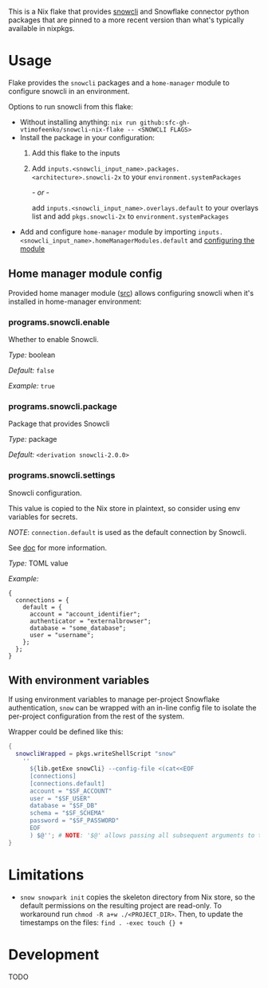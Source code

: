 This is a Nix flake that provides [snowcli](https://github.com/Snowflake-Labs/snowcli) and Snowflake connector python packages that are pinned to a more recent version than what's typically available in nixpkgs.

# Usage

Flake provides the `snowcli` packages and a `home-manager` module to configure snowcli in an environment.

Options to run snowcli from this flake:

* Without installing anything: `nix run github:sfc-gh-vtimofeenko/snowcli-nix-flake -- <SNOWCLI FLAGS>`
* Install the package in your configuration:
    1. Add this flake to the inputs
    2. Add `inputs.<snowcli_input_name>.packages.<architecture>.snowcli-2x` to your `environment.systemPackages`

       *- or -*

       add `inputs.<snowcli_input_name>.overlays.default` to your overlays list and add `pkgs.snowcli-2x` to `environment.systemPackages`
* Add and configure `home-manager` module by importing `inputs.<snowcli_input_name>.homeManagerModules.default` and [configuring the module](#home-manager-module-config)

## Home manager module config

Provided home manager module ([src](./modules/homeManager/default.nix)) allows configuring snowcli when it's installed in home-manager environment:

<!-- `> nix run .#renderHMDoc | sed 's;^##;###;'` -->
<!-- BEGIN mdsh -->
### programs\.snowcli\.enable

Whether to enable Snowcli\.



*Type:*
boolean



*Default:*
` false `



*Example:*
` true `



### programs\.snowcli\.package



Package that provides Snowcli



*Type:*
package



*Default:*
` <derivation snowcli-2.0.0> `



### programs\.snowcli\.settings



Snowcli configuration\.

This value is copied to the Nix store in plaintext, so consider using env variables for secrets\.

*NOTE*: ` connection.default ` is used as the default connection by Snowcli\.

See [doc](https://github\.com/Snowflake-Labs/snowcli) for more information\.



*Type:*
TOML value



*Example:*

```
{
  connections = {
    default = {
      account = "account_identifier";
      authenticator = "externalbrowser";
      database = "some_database";
      user = "username";
    };
  };
}
```


<!-- END mdsh -->

## With environment variables

If using environment variables to manage per-project Snowflake authentication, `snow` can be wrapped with an in-line config file to isolate the per-project configuration from the rest of the system.

Wrapper could be defined like this:

```nix
{
  snowcliWrapped = pkgs.writeShellScript "snow"
    ''
      ${lib.getExe snowCli} --config-file <(cat<<EOF
      [connections]
      [connections.default]
      account = "$SF_ACCOUNT"
      user = "$SF_USER"
      database = "$SF_DB"
      schema = "$SF_SCHEMA"
      password = "$SF_PASSWORD"
      EOF
      ) $@''; # NOTE: '$@' allows passing all subsequent arguments to the wrapped snowcli
}
```

# Limitations

- `snow snowpark init` copies the skeleton directory from Nix store, so the default permissions on the resulting project are read-only. To workaround run `chmod -R a+w ./<PROJECT_DIR>`. Then, to update the timestamps on the files: `find . -exec touch {} +`

# Development

TODO

